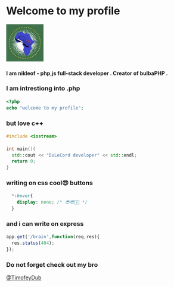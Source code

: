 # Welcome to my profile

<img src="./165087676.jpg" width="100px">

#### I am nikleof - php,js full-stack developer . Creator of bulbaPHP .



### I am intrestiong into .php
```php 
<?php
echo "welcome to my profile";
```

### but love c++
```cpp
#include <iostream>

int main(){
  std::cout << "DuLeCord developer" << std::endl;
  return 0;
}
```

### writing on css cool😎 buttons
```css
  *:hover{
    display: none; /* 😎😎🤣🤣 */
  }
```

### and i can write on express 
```js 
app.get('/brain',function(req,res){
  res.status(404);
});
```

### Do not forget check out my bro 
<a href="https://github.com/TimofeyDub">@TimofeyDub </a>

<!---
Nikleof79/Nikleof79 is a ✨ special ✨ repository because its `README.md` (this file) appears on your GitHub profile.
You can click the Preview link to take a look at your changes.
--->
